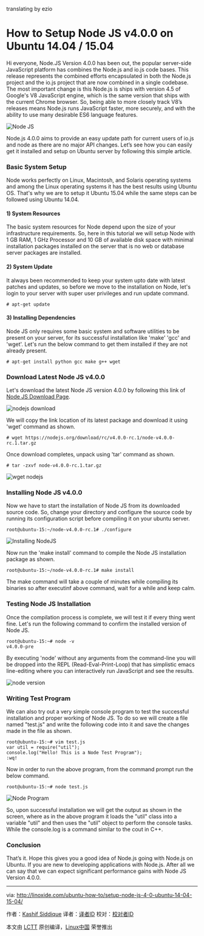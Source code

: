 
translating by ezio

How to Setup Node JS v4.0.0 on Ubuntu 14.04 / 15.04
================================================================================
Hi everyone, Node.JS Version 4.0.0 has been out, the popular server-side JavaScript platform has combines the Node.js and io.js code bases. This release represents the combined efforts encapsulated in both the Node.js project and the io.js project that are now combined in a single codebase. The most important change is this Node.js is ships with version 4.5 of Google's V8 JavaScript engine, which is the same version that ships with the current Chrome browser. So, being able to more closely track V8’s releases means Node.js runs JavaScript faster, more securely, and with the ability to use many desirable ES6 language features.

![Node JS](http://blog.linoxide.com/wp-content/uploads/2015/09/nodejs.png)

Node.js 4.0.0 aims to provide an easy update path for current users of io.js and node as there are no major API changes. Let’s see how you can easily get it installed and setup on Ubuntu server by following this simple article.

### Basic System Setup ###

Node works perfectly on Linux, Macintosh, and Solaris operating systems and among the Linux operating systems it has the best results using Ubuntu OS. That's why we are to setup it Ubuntu 15.04 while the same steps can be followed using Ubuntu 14.04.

#### 1) System Resources ####

The basic system resources for Node depend upon the size of your infrastructure requirements. So, here in this tutorial we will setup Node with 1 GB RAM, 1 GHz Processor and 10 GB of available disk space with minimal installation packages installed on the server that is no web or database server packages are installed.

#### 2) System Update ####

It always been recommended to keep your system upto date with latest patches and updates, so before we move to the installation on Node, let's login to your server with super user privileges and run update command.

    # apt-get update

#### 3) Installing Dependencies ####

Node JS only requires some basic system and software utilities to be present on your server, for its successful installation like 'make' 'gcc' and 'wget'. Let's run the below command to get them installed if they are not already present.

    # apt-get install python gcc make g++ wget

### Download Latest Node JS v4.0.0 ###

Let's download the latest Node JS version 4.0.0 by following this link of [Node JS Download Page][1].

![nodejs download](http://blog.linoxide.com/wp-content/uploads/2015/09/download.png)

We will copy the link location of its latest package and download it using 'wget' command as shown.

    # wget https://nodejs.org/download/rc/v4.0.0-rc.1/node-v4.0.0-rc.1.tar.gz

Once download completes, unpack using 'tar' command as shown.

    # tar -zxvf node-v4.0.0-rc.1.tar.gz

![wget nodejs](http://blog.linoxide.com/wp-content/uploads/2015/09/wget.png)

### Installing Node JS v4.0.0 ###

Now we have to start the installation of Node JS from its downloaded source code. So, change your directory and configure the source code by running its configuration script before compiling it on your ubuntu server.

    root@ubuntu-15:~/node-v4.0.0-rc.1# ./configure

![Installing NodeJS](http://blog.linoxide.com/wp-content/uploads/2015/09/configure.png)

Now run the 'make install' command to compile the Node JS installation package as shown.

    root@ubuntu-15:~/node-v4.0.0-rc.1# make install

The make command will take a couple of minutes while compiling its binaries so after executinf above command, wait for a while and keep calm.

### Testing Node JS Installation ###

Once the compilation process is complete, we will test it if every thing went fine. Let's run the following command to confirm the installed version of Node JS.

    root@ubuntu-15:~# node -v
    v4.0.0-pre

By executing 'node' without any arguments from the command-line you will be dropped into the REPL (Read-Eval-Print-Loop) that has simplistic emacs line-editing where you can interactively run JavaScript and see the results.

![node version](http://blog.linoxide.com/wp-content/uploads/2015/09/node.png)

### Writing Test Program ###

We can also try out a very simple console program to test the successful installation and proper working of Node JS. To do so we will create a file named "test.js" and write the following code into it and save the changes made in the file as shown.

    root@ubuntu-15:~# vim test.js
    var util = require("util");
    console.log("Hello! This is a Node Test Program");
    :wq!

Now in order to run the above program, from the command prompt run the below command.

    root@ubuntu-15:~# node test.js

![Node Program](http://blog.linoxide.com/wp-content/uploads/2015/09/node-test.png)

So, upon successful installation we will get the output as shown in the screen, where as in the above program it loads the "util" class into a variable "util" and then uses the "util" object to perform the console tasks. While the console.log is a command similar to the cout in C++.

### Conclusion ###

That’s it. Hope this gives you a good idea of Node.js going with Node.js on Ubuntu. If you are new to developing applications with Node.js. After all we can say that we can expect significant performance gains with Node JS Version 4.0.0.

--------------------------------------------------------------------------------

via: http://linoxide.com/ubuntu-how-to/setup-node-js-4-0-ubuntu-14-04-15-04/

作者：[Kashif Siddique][a]
译者：[译者ID](https://github.com/译者ID)
校对：[校对者ID](https://github.com/校对者ID)

本文由 [LCTT](https://github.com/LCTT/TranslateProject) 原创编译，[Linux中国](https://linux.cn/) 荣誉推出

[a]:http://linoxide.com/author/kashifs/
[1]:https://nodejs.org/download/rc/v4.0.0-rc.1/

